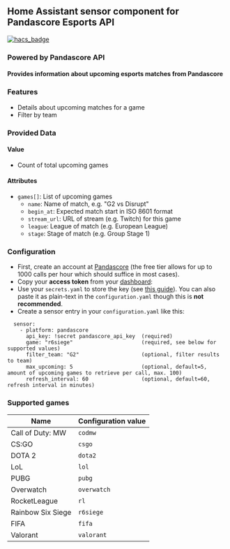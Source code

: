 ## Home Assistant sensor component for Pandascore Esports API 

[![hacs_badge](https://img.shields.io/badge/HACS-Default-orange.svg)](https://github.com/custom-components/hacs)
### Powered by Pandascore API

#### Provides information about upcoming esports matches from Pandascore

### Features
- Details about upcoming matches for a game
- Filter by team

### Provided Data
#### Value
- Count of total upcoming games
#### Attributes
- `games[]`: List of upcoming games
  - `name`: Name of match, e.g. "G2 vs Disrupt"
  - `begin_at`: Expected match start in ISO 8601 format
  - `stream_url`: URL of stream (e.g. Twitch) for this game
  - `league`: League of match (e.g. European League)
  - `stage`: Stage of match (e.g. Group Stage 1)

### Configuration
- First, create an account at [Pandascore](https://app.pandascore.co/signup) (the free tier allows for up to 1000 calls per hour which should suffice in most cases).
- Copy your **access token** from your [dashboard](https://app.pandascore.co/dashboard/main):
- Use your `secrets.yaml` to store the key (see [this guide](https://www.home-assistant.io/docs/configuration/secrets/)).
  You can also paste it as plain-text in the `configuration.yaml` though this is **not recommended**.
- Create a sensor entry in your `configuration.yaml` like this:
```Configuration.yaml:
  sensor:
    - platform: pandascore
      api_key: !secret pandascore_api_key  (required)
      game: "r6siege"                      (required, see below for supported values)
      filter_team: "G2"                    (optional, filter results to team)
      max_upcoming: 5                      (optional, default=5, amount of upcoming games to retrieve per call, max. 100)
      refresh_interval: 60                 (optional, default=60, refresh interval in minutes)
```

### Supported games
|Name|Configuration value|
|-----------------|-----------|
|Call of Duty: MW |`codmw`    |
|CS:GO            |`csgo`     |
|DOTA 2           |`dota2`    |
|LoL              |`lol`      |
|PUBG             |`pubg`     |
|Overwatch        |`overwatch`|
|RocketLeague     |`rl`       |
|Rainbow Six Siege|`r6siege`  |
|FIFA             |`fifa`     |
|Valorant         |`valorant` |